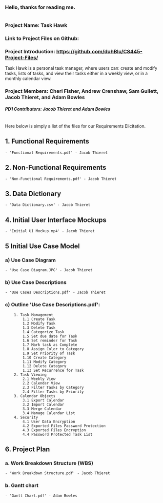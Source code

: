 ### Hello, thanks for reading me.

#

### Project Name: Task Hawk
### Link to Project Files on Github:
### Project Introduction:  https://github.com/duhBlu/CS445-Project-Files/
Task Hawk is a personal task manager, where users can: create and modify tasks, lists of tasks, and view their tasks either in a weekly view, or in a monthly calendar view.

### Project Members: Cheri Fisher, Andrew Crenshaw, Sam Gullett, Jacob Thieret, and Adam Bowles
##### PD1 Contributors: Jacob Thieret and Adam Bowles

#

Here below is simply a list of the files for our Requirements Elicitation.


## 1. Functional Requirements
    - 'Functional Requirements.pdf' - Jacob Thieret

## 2. Non-Functional Requirements
    - 'Non-Functional Requirements.pdf' - Jacob Thieret

## 3. Data Dictionary
    - 'Data Dictionary.csv' - Jacob Thieret

## 4. Initial User Interface Mockups
    - 'Initial UI Mockup.mp4' - Jacob Thieret



## 5 Initial Use Case Model
 ### a) Use Case Diagram
    - 'Use Case Diagram.JPG' - Jacob Thieret
 ### b) Use Case Descriptions 
    - 'Use Cases Descriptions.pdf' - Jacob Thieret

 ### c) Outline 'Use Case Descriptions.pdf':
        1. Task Management
            1.1 Create Task
            1.2 Modify Task
            1.3 Delete Task
            1.4 Categorize Task
            1.5 Set due date for Task
            1.6 Set reminder for Task
            1.7 Mark task as Complete
            1.8 Assign Color to Category
            1.9 Set Priority of Task
            1.10 Create Category
            1.11 Modify Category
            1.12 Delete Category
            1.13 Set Recurrence for Task
        2. Task Viewing
            2.1 Weekly View
            2.2 Calendar View
            2.3 Filter Tasks by Category
            2.4 Filter Tasks by Priority
        3. Calendar Objects
            3.1 Export Calendar
            3.2 Import Calendar
            3.3 Merge Calendar
            3.4 Manage Calendar List
        4. Security
            4.1 User Data Encryption
            4.2 Exported Files Password Protection
            4.3 Exported Files Encryption
            4.4 Password Protected Task List
    
        

## 6. Project Plan
 ### a. Work Breakdown Structure (WBS)
    - 'Work Breakdown Structure.pdf' - Jacob Thieret
 ### b. Gantt chart
    - 'Gantt Chart.pdf' - Adam Bowles


